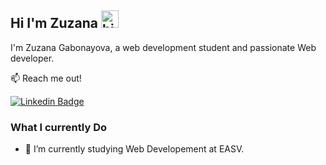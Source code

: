 ##  Hi I'm Zuzana <img src="https://user-images.githubusercontent.com/1303154/88677602-1635ba80-d120-11ea-84d8-d263ba5fc3c0.gif" width="28px" height="28px" alt="hi">

I'm Zuzana Gabonayova, a web development student and passionate Web developer. 

:mailbox: Reach me out!

[![Linkedin Badge](https://img.shields.io/badge/-Zuzana-0e76a8?style=flat&labelColor=0e76a8&logo=linkedin&logoColor=white)](https://www.linkedin.com/in/zuzanagabonayova/)

### What I currently Do

- 🔭 I’m currently studying Web Developement at EASV.
